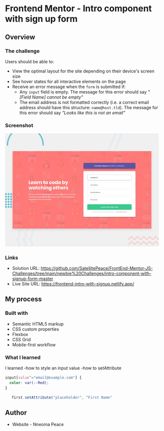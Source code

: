 # Frontend Mentor - Intro component with sign up form

## Overview

### The challenge

Users should be able to:

- View the optimal layout for the site depending on their device's screen size
- See hover states for all interactive elements on the page
- Receive an error message when the `form` is submitted if:
  - Any `input` field is empty. The message for this error should say _"[Field Name] cannot be empty"_
  - The email address is not formatted correctly (i.e. a correct email address should have this structure: `name@host.tld`). The message for this error should say _"Looks like this is not an email"_

### Screenshot

![Design preview for the Intro component with sign up form coding challenge](./design/desktop-preview.jpg)

### Links

- Solution URL: https://github.com/SatellitePeace/FrontEnd-Mentor-JS-Challenges/tree/main/newbie%20Challenges/intro-component-with-signup-form-master
- Live Site URL: https://frontend-intro-with-signup.netlify.app/

## My process

### Built with

- Semantic HTML5 markup
- CSS custom properties
- Flexbox
- CSS Grid
- Mobile-first workflow

### What I learned

I learned
-how to style an input value
-how to setAttribute

```css
input[value^="email@example.com"] {
  color: var(--Red);
}
```

```js
   first.setAttribute("placeholder", "First Name"
```

## Author

- Website - Nneoma Peace
